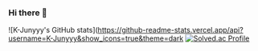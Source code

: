 ### Hi there 👋
![K-Junyyy's GitHub stats](https://github-readme-stats.vercel.app/api?username=K-Junyyy&show_icons=true&theme=dark
[![Solved.ac Profile](http://mazassumnida.wtf/api/generate_badge?boj=hyg8702)](https://solved.ac/hyg8702)



<!--
**hyg4779/hyg4779** is a ✨ _special_ ✨ repository because its `README.md` (this file) appears on your GitHub profile.

[![Anurag's github stats](https://github-readme-stats.vercel.app/api?username=hyg4779)](https://github.com/anuraghazra/github-readme-stats)


Here are some ideas to get you started:

- 🔭 I’m currently working on ...
- 🌱 I’m currently learning ...
- 👯 I’m looking to collaborate on ...
- 🤔 I’m looking for help with ...
- 💬 Ask me about ...
- 📫 How to reach me: ...
- 😄 Pronouns: ...
- ⚡ Fun fact: ...
-->
